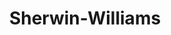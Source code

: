 ---
title: "Sherwin-Williams"
url: /chesapeake/sherwin-williams-battlefield-boulevard-north/
shop: Farben
---